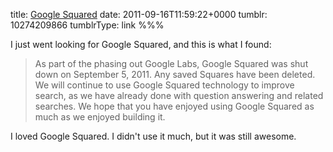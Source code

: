 title: [Google Squared](http://www.googlelabs.com/show_details?app_key=agtnbGFiczIwLXd3d3IUCxIMTGFic0FwcE1vZGVsGJ2LEQw)
date: 2011-09-16T11:59:22+0000
tumblr: 10274209866
tumblrType: link
%%%

I just went looking for Google Squared, and this is what I found:

> As part of the phasing out Google Labs, Google Squared was shut down on September 5, 2011. Any saved Squares have been deleted. We will continue to use Google Squared technology to improve search, as we have already done with question answering and related searches. We hope that you have enjoyed using Google Squared as much as we enjoyed building it.

I loved Google Squared. I didn't use it much, but it was still awesome. 

